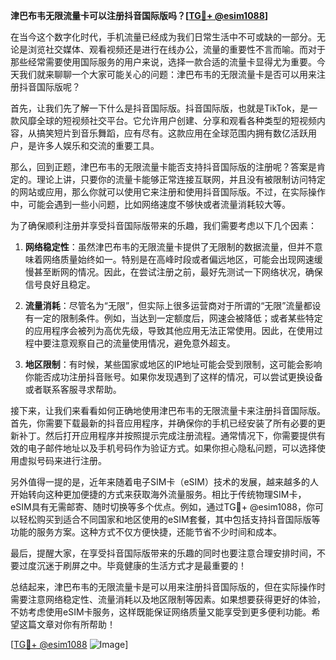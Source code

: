 **津巴布韦无限流量卡可以注册抖音国际版吗？[[TG💪+ @esim1088](https://t.me/s/esim1088)]**

在当今这个数字化时代，手机流量已经成为我们日常生活中不可或缺的一部分。无论是浏览社交媒体、观看视频还是进行在线办公，流量的重要性不言而喻。而对于那些经常需要使用国际服务的用户来说，选择一款合适的流量卡显得尤为重要。今天我们就来聊聊一个大家可能关心的问题：津巴布韦的无限流量卡是否可以用来注册抖音国际版呢？

首先，让我们先了解一下什么是抖音国际版。抖音国际版，也就是TikTok，是一款风靡全球的短视频社交平台。它允许用户创建、分享和观看各种类型的短视频内容，从搞笑短片到音乐舞蹈，应有尽有。这款应用在全球范围内拥有数亿活跃用户，是许多人娱乐和交流的重要工具。

那么，回到正题，津巴布韦的无限流量卡能否支持抖音国际版的注册呢？答案是肯定的。理论上讲，只要你的流量卡能够正常连接互联网，并且没有被限制访问特定的网站或应用，那么你就可以使用它来注册和使用抖音国际版。不过，在实际操作中，可能会遇到一些小问题，比如网络速度不够快或者流量消耗较大等。

为了确保顺利注册并享受抖音国际版带来的乐趣，我们需要考虑以下几个因素：

1. **网络稳定性**：虽然津巴布韦的无限流量卡提供了无限制的数据流量，但并不意味着网络质量始终如一。特别是在高峰时段或者偏远地区，可能会出现网速缓慢甚至断网的情况。因此，在尝试注册之前，最好先测试一下网络状况，确保信号良好且稳定。

2. **流量消耗**：尽管名为“无限”，但实际上很多运营商对于所谓的“无限”流量都设有一定的限制条件。例如，当达到一定额度后，网速会被降低；或者某些特定的应用程序会被列为高优先级，导致其他应用无法正常使用。因此，在使用过程中要注意观察自己的流量使用情况，避免意外超支。

3. **地区限制**：有时候，某些国家或地区的IP地址可能会受到限制，这可能会影响你能否成功注册抖音账号。如果你发现遇到了这样的情况，可以尝试更换设备或者联系客服寻求帮助。

接下来，让我们来看看如何正确地使用津巴布韦的无限流量卡来注册抖音国际版。首先，你需要下载最新的抖音应用程序，并确保你的手机已经安装了所有必要的更新补丁。然后打开应用程序并按照提示完成注册流程。通常情况下，你需要提供有效的电子邮件地址以及手机号码作为验证方式。如果你担心隐私问题，可以选择使用虚拟号码来进行注册。

另外值得一提的是，近年来随着电子SIM卡（eSIM）技术的发展，越来越多的人开始转向这种更加便捷的方式来获取海外流量服务。相比于传统物理SIM卡，eSIM具有无需邮寄、随时切换等多个优点。例如，通过TG💪+ @esim1088，你可以轻松购买到适合不同国家和地区使用的eSIM套餐，其中包括支持抖音国际版等功能的服务方案。这种方式不仅方便快捷，还能节省不少时间和成本。

最后，提醒大家，在享受抖音国际版带来的乐趣的同时也要注意合理安排时间，不要过度沉迷于刷屏之中。毕竟健康的生活方式才是最重要的！

总结起来，津巴布韦的无限流量卡是可以用来注册抖音国际版的，但在实际操作时需要注意网络稳定性、流量消耗以及地区限制等因素。如果想要获得更好的体验，不妨考虑使用eSIM卡服务，这样既能保证网络质量又能享受到更多便利功能。希望这篇文章对你有所帮助！

[[TG💪+ @esim1088](https://t.me/s/esim1088) ![Image](https://i.postimg.cc/4NQfJmqS/Snipaste-2025-05-13-00-14-12.png)]